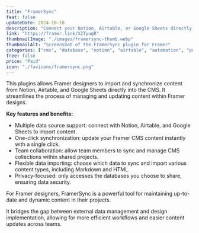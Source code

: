 ```yaml
---
title: "FramerSync"
feat: false
updateDate: 2024-10-10
description: "Connect your Notion, Airtable, or Google Sheets directly with the Framer CMS."
link: "https://framer.link/X2TyugR"
thumbnailImage: "./images/framersync-thumb.webp"
thumbnailAlt: "Screenshot of the FramerSync plugin for Framer"
categories: ["cms", "database", "notion", "airtable", "automation", "paid"]
free: false
price: "Paid"
icon: "./favicons/framersync.png"
---
```


This plugins allows Framer designers to import and synchronize content from Notion, Airtable, and Google Sheets directly into the CMS. It streamlines the process of managing and updating content within Framer designs.

<b>Key features and benefits:</b>

- Multiple data source support: connect with Notion, Airtable, and Google Sheets to import content.
- One-click synchronization: update your Framer CMS content instantly with a single click.
- Team collaboration: allow team members to sync and manage CMS collections within shared projects.
- Flexible data importing: choose which data to sync and import various content types, including Markdown and HTML.
- Privacy-focused: only accesses the databases you choose to share, ensuring data security.

For Framer designers, FramerSync is a powerful tool for maintaining up-to-date and dynamic content in their projects. 

It bridges the gap between external data management and design implementation, allowing for more efficient workflows and easier content updates across teams.